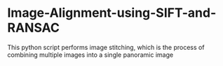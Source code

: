 # Image-Alignment-using-SIFT-and-RANSAC
This python script performs image stitching, which is the process of combining multiple images into a single panoramic image
